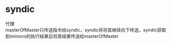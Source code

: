 # syndic

代理<br>
masterOfMaster只传送指令给syndic，syndic并将其继续向下传送，syndic获取到minions的执行结果后将其结果传送给masterOfMaster
